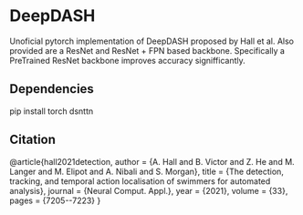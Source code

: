 # DeepDASH

Unoficial pytorch implementation of DeepDASH proposed by Hall et al.
Also provided are a ResNet and ResNet + FPN based backbone.
Specifically a PreTrained ResNet backbone improves accuracy signifficantly.


## Dependencies

  pip install torch dsnttn

## Citation

  @article{hall2021detection,
    author  = {A. Hall and B. Victor and Z. He and M. Langer and M. Elipot and A. Nibali and S. Morgan},
    title   = {The detection, tracking, and temporal action localisation of swimmers for automated analysis},
    journal = {Neural Comput. Appl.},
    year    = {2021},
    volume  = {33},
    pages   = {7205--7223}
  }
